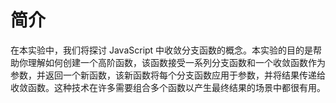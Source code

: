 # 简介

在本实验中，我们将探讨 JavaScript 中收敛分支函数的概念。本实验的目的是帮助你理解如何创建一个高阶函数，该函数接受一系列分支函数和一个收敛函数作为参数，并返回一个新函数，该新函数将每个分支函数应用于参数，并将结果传递给收敛函数。这种技术在许多需要组合多个函数以产生最终结果的场景中都很有用。
